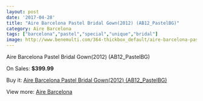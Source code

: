 ```yaml
---
layout: post
date: '2017-04-28'
title: "Aire Barcelona Pastel Bridal Gown(2012) (AB12_PastelBG)"
category: Aire Barcelona
tags: ["barcelona","pastel","special","unique","bridal"]
image: http://www.benemulti.com/364-thickbox_default/aire-barcelona-pastel-bridal-gown2012-ab12pastelbg.jpg
---
```

Aire Barcelona Pastel Bridal Gown(2012) (AB12_PastelBG)

On Sales: **$399.99**
<a href="https://www.benemulti.com/en/aire-barcelona/149-aire-barcelona-pastel-bridal-gown2012-ab12pastelbg.html"><amp-img layout="responsive" width="600" height="600" src="//www.benemulti.com/364-thickbox_default/aire-barcelona-pastel-bridal-gown2012-ab12pastelbg.jpg" alt="Aire Barcelona Pastel Bridal Gown(2012) (AB12_PastelBG) 0" /></a>
<a href="https://www.benemulti.com/en/aire-barcelona/149-aire-barcelona-pastel-bridal-gown2012-ab12pastelbg.html"><amp-img layout="responsive" width="600" height="600" src="//www.benemulti.com/365-thickbox_default/aire-barcelona-pastel-bridal-gown2012-ab12pastelbg.jpg" alt="Aire Barcelona Pastel Bridal Gown(2012) (AB12_PastelBG) 1" /></a>

Buy it: [Aire Barcelona Pastel Bridal Gown(2012) (AB12_PastelBG)](https://www.benemulti.com/en/aire-barcelona/149-aire-barcelona-pastel-bridal-gown2012-ab12pastelbg.html "Aire Barcelona Pastel Bridal Gown(2012) (AB12_PastelBG)")

View more: [Aire Barcelona](https://www.benemulti.com/en/3-aire-barcelona "Aire Barcelona")
